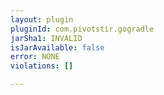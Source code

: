 ```yaml
---
layout: plugin
pluginId: com.pivotstir.gogradle
jarSha1: INVALID
isJarAvailable: false
error: NONE
violations: []

---
```


